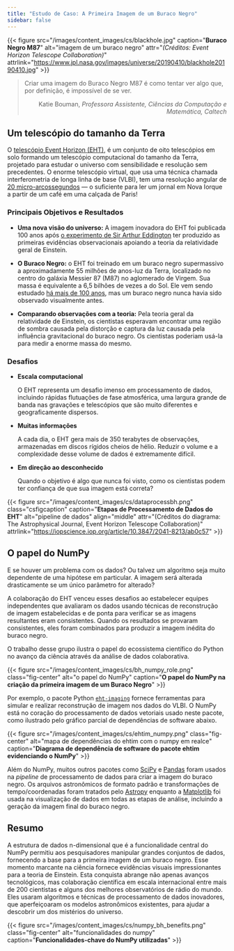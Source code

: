 ```yaml
---
title: "Estudo de Caso: A Primeira Imagem de um Buraco Negro"
sidebar: false
---
```


{{< figure src="/images/content_images/cs/blackhole.jpg" caption="**Buraco Negro M87**" alt="imagem de um buraco negro" attr="*(Créditos: Event Horizon Telescope Collaboration)*" attrlink="https://www.jpl.nasa.gov/images/universe/20190410/blackhole20190410.jpg" >}}

<blockquote cite="https://www.youtube.com/watch?v=BIvezCVcsYs">
    <p>Criar uma imagem do Buraco Negro M87 é como tentar ver algo que, por definição, é impossível de se ver.</p>
    <footer align="right">Katie Bouman, <cite>Professora Assistente, Ciências da Computação e Matemática, Caltech</cite></footer>
</blockquote>

## Um telescópio do tamanho da Terra

O [telescópio Event Horizon (EHT)](https://eventhorizontelescope.org), é um conjunto de oito telescópios em solo formando um telescópio computacional do tamanho da Terra, projetado para estudar o universo com sensibilidade e resolução sem precedentes.  O enorme telescópio virtual, que usa uma técnica chamada interferometria de longa linha de base (VLBI), tem uma resolução angular de [20 micro-arcossegundos][resolution] — o suficiente para ler um jornal em Nova Iorque a partir de um café em uma calçada de Paris!

### Principais Objetivos e Resultados

* **Uma nova visão do universo:** A imagem inovadora do EHT foi publicada 100 anos após [o experimento de Sir Arthur Eddington][eddington] ter produzido as primeiras evidências observacionais apoiando a teoria da relatividade geral de Einstein.

* **O Buraco Negro:** o EHT foi treinado em um buraco negro supermassivo a aproximadamente 55 milhões de anos-luz da Terra, localizado no centro do galáxia Messier 87 (M87) no aglomerado de Virgem. Sua massa é equivalente a 6,5 bilhões de vezes a do Sol. Ele vem sendo estudado [há mais de 100 anos](https://www.jpl.nasa.gov/news/news.php?feature=7385), mas um buraco negro nunca havia sido observado visualmente antes.

* **Comparando observações com a teoria:** Pela teoria geral da relatividade de Einstein, os cientistas esperavam encontrar uma região de sombra causada pela distorção e captura da luz causada pela influência gravitacional do buraco negro. Os cientistas poderiam usá-la para medir a enorme massa do mesmo.

### Desafios

* **Escala computacional**

    O EHT representa um desafio imenso em processamento de dados, incluindo rápidas flutuações de fase atmosférica, uma largura grande de banda nas gravações e telescópios que são muito diferentes e geograficamente dispersos.

* **Muitas informações**

    A cada dia, o EHT gera mais de 350 terabytes de observações, armazenadas em discos rígidos cheios de hélio. Reduzir o volume e a complexidade desse volume de dados é extremamente difícil.

* **Em direção ao desconhecido**

    Quando o objetivo é algo que nunca foi visto, como os cientistas podem ter confiança de que sua imagem está correta?

{{< figure src="/images/content_images/cs/dataprocessbh.png" class="csfigcaption" caption="**Etapas de Processamento de Dados do EHT**" alt="pipeline de dados" align="middle" attr="(Créditos do diagrama: The Astrophysical Journal, Event Horizon Telescope Collaboration)" attrlink="https://iopscience.iop.org/article/10.3847/2041-8213/ab0c57" >}}

## O papel do NumPy

E se houver um problema com os dados? Ou talvez um algoritmo seja muito dependente de uma hipótese em particular. A imagem será alterada drasticamente se um único parâmetro for alterado?

A colaboração do EHT venceu esses desafios ao estabelecer equipes independentes que avaliaram os dados usando técnicas de reconstrução de imagem estabelecidas e de ponta para verificar se as imagens resultantes eram consistentes. Quando os resultados se provaram consistentes, eles foram combinados para produzir a imagem inédita do buraco negro.

O trabalho desse grupo ilustra o papel do ecossistema científico do Python no avanço da ciência através da análise de dados colaborativa.

{{< figure src="/images/content_images/cs/bh_numpy_role.png" class="fig-center" alt="o papel do NumPy" caption="**O papel do NumPy na criação da primeira imagem de um Buraco Negro**" >}}

Por exemplo, o pacote Python [`eht-imaging`][ehtim] fornece ferramentas para simular e realizar reconstrução de imagem nos dados do VLBI. O NumPy está no coração do processamento de dados vetoriais usado neste pacote, como ilustrado pelo gráfico parcial de dependências de software abaixo.

{{< figure src="/images/content_images/cs/ehtim_numpy.png" class="fig-center" alt="mapa de dependências do ehtim com o numpy em realce" caption="**Diagrama de dependência de software do pacote ehtim evidenciando o NumPy**" >}}

Além do NumPy, muitos outros pacotes como [SciPy](https://www.scipy.org) e [Pandas](https://pandas.io) foram usados na *pipeline* de processamento de dados para criar a imagem do buraco negro. Os arquivos astronômicos de formato padrão e transformações de tempo/coordenadas foram tratados pelo [Astropy][astropy] enquanto a [Matplotlib][mpl] foi usada na visualização de dados em todas as etapas de análise, incluindo a geração da imagem final do buraco negro.

## Resumo

A estrutura de dados n-dimensional que é a funcionalidade central do NumPy permitiu aos pesquisadores manipular grandes conjuntos de dados, fornecendo a base para a primeira imagem de um buraco negro. Esse momento marcante na ciência fornece evidências visuais impressionantes para a teoria de Einstein. Esta conquista abrange não apenas avanços tecnológicos, mas colaboração científica em escala internacional entre mais de 200 cientistas e alguns dos melhores observatórios de rádio do mundo.  Eles usaram algoritmos e técnicas de processamento de dados inovadores, que aperfeiçoaram os modelos astronômicos existentes, para ajudar a descobrir um dos mistérios do universo.

{{< figure src="/images/content_images/cs/numpy_bh_benefits.png" class="fig-center" alt="funcionalidades do numpy" caption="**Funcionalidades-chave do NumPy utilizadas**" >}}

[resolution]: https://eventhorizontelescope.org/press-release-april-10-2019-astronomers-capture-first-image-black-hole

[eddington]: https://en.wikipedia.org/wiki/Eddington_experiment

[ehtim]: https://github.com/achael/eht-imaging

[astropy]: https://www.astropy.org/
[mpl]: https://matplotlib.org/
